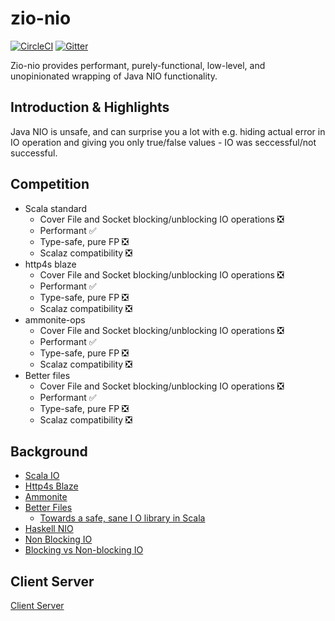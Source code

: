 # zio-nio

[![CircleCI][badge-ci]][link-ci]
[![Gitter][badge-gitter]][link-gitter]

Zio-nio provides performant, purely-functional, low-level, and unopinionated wrapping of Java NIO functionality.

## Introduction & Highlights

Java NIO is unsafe, and can surprise you a lot with e.g. hiding actual error in IO operation and giving you only true/false values - IO was seccessful/not successful.

## Competition

* Scala standard
  * Cover File and Socket blocking/unblocking IO operations :negative_squared_cross_mark:
  * Performant  :white_check_mark:
  * Type-safe, pure FP :negative_squared_cross_mark:
  * Scalaz compatibility :negative_squared_cross_mark:
* http4s blaze
  * Cover File and Socket blocking/unblocking IO operations :negative_squared_cross_mark:
  * Performant :white_check_mark:
  * Type-safe, pure FP :negative_squared_cross_mark:
  * Scalaz compatibility :negative_squared_cross_mark:
* ammonite-ops
  * Cover File and Socket blocking/unblocking IO operations :negative_squared_cross_mark:
  * Performant :white_check_mark:
  * Type-safe, pure FP :negative_squared_cross_mark:
  * Scalaz compatibility :negative_squared_cross_mark:
* Better files
  * Cover File and Socket blocking/unblocking IO operations :negative_squared_cross_mark:
  * Performant :white_check_mark:
  * Type-safe, pure FP :negative_squared_cross_mark:
  * Scalaz compatibility :negative_squared_cross_mark:

## Background

* [Scala IO](https://www.scala-lang.org/api/2.12.3/scala/io/index.html)
* [Http4s Blaze](https://github.com/http4s/blaze)
* [Ammonite](https://github.com/lihaoyi/Ammonite/)
* [Better Files](https://github.com/pathikrit/better-files)
  * [Towards a safe, sane I O library in Scala](https://www.youtube.com/watch?feature=player_embedded&v=uaYKkpqs6CE)
* [Haskell NIO](https://wiki.haskell.org/NIO)
* [Non Blocking IO](https://www.youtube.com/watch?v=uKc0Gx_lPsg)
* [Blocking vs Non-blocking IO](http://tutorials.jenkov.com/java-nio/nio-vs-io.html)

## Client Server

[Client Server](/src/main/tut/channel.md)

[badge-ci]: https://circleci.com/gh/zio/zio-nio/tree/master.svg?style=svg
[badge-gitter]: https://badges.gitter.im/ZIO/zio-nio.svg
[link-ci]: https://circleci.com/gh/zio/zio-nio/tree/master
[link-gitter]: https://gitter.im/ZIO/zio-nio?utm_source=badge&utm_medium=badge&utm_campaign=pr-badge&utm_content=badge
